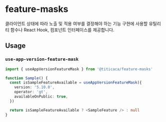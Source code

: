 # feature-masks

클라이언트 상태에 따라 노출 및 적용 여부를 결정해야 하는 기능 구현에 사용할
유틸리티 함수나 React Hook, 컴포넌트 인터페이스를 제공합니다.

## Usage

### `use-app-version-feature-mask`

```ts
import { useAppVersionFeatureMask } from '@titicaca/feature-masks'

function Sample() {
  const isSampleFeatureAvailable = useAppVersionFeatureMask({
    version: '5.10.0',
    operator: 'gt',
    availableOnPublic: true,
  })

  return isSampleFeatureAvailable ? <SampleFeature /> : null
}
```
